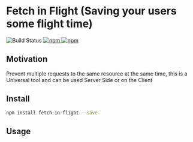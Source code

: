 # Fetch in Flight (Saving your users some flight time)

![Build Status](https://github.com/actions/fetch-in-flight/workflows/Fetch%20In%20Flight%20-%20Release/badge.svg)
[![npm](https://img.shields.io/npm/v/fetch-in-flight.svg) ![npm](https://img.shields.io/npm/dm/fetch-in-flight.svg)](https://www.npmjs.com/package/fetch-in-flight)

## Motivation

Prevent multiple requests to the same resource at the same time, this is a Universal tool
and can be used Server Side or on the Client

## Install

```bash
npm install fetch-in-flight --save
```

## Usage
